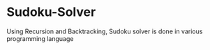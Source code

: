 # Sudoku-Solver
Using Recursion and Backtracking, Sudoku solver is done in various programming language
